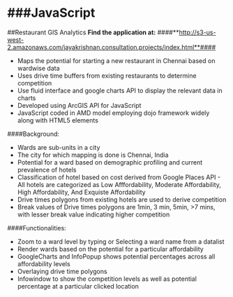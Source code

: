 ###JavaScript
==========
##Restaurant GIS Analytics
**Find the application at:**
####**http://s3-us-west-2.amazonaws.com/jayakrishnan.consultation.projects/index.html**####

- Maps the potential for starting a new restaurant in Chennai based on wardwise data
- Uses drive time buffers from existing restaurants to determine competition
- Use fluid interface and google charts API to display the relevant data in charts
- Developed using ArcGIS API for JavaScript 
- JavaScript coded in AMD model employing dojo framework widely along with HTML5 elements
 
####Background:
- Wards are sub-units in a city
- The city for which mapping is done is Chennai, India
- Potential for a ward based on demographic profiling and current prevalence of hotels 
- Classification of hotel based on cost derived from Google Places API - All hotels are categorized as Low Afffordability, Moderate Affordability, High Affordability, And Exquiste Affordability
- Drive times polygons from existing hotels are used to derive competition
- Break values of Drive times polygons are 1min, 3 min, 5min, >7 mins, with lesser break value indicating higher competition

####Functionalities:

- Zoom to a ward level by typing or Selecting a ward name from a datalist
- Render wards based on the potential for a particular affordability
- GoogleCharts and InfoPopup shows potential percentages across all affordability levels
- Overlaying drive time polygons
- Infowindow to show the competition levels as well as potential percentage at a particular clicked location

